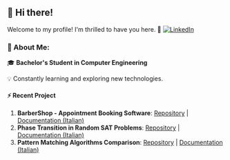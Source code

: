 ## 👋 Hi there!
Welcome to my profile! I'm thrilled to have you here. 🚀 [![LinkedIn](https://img.shields.io/badge/LinkedIn-%230077B5.svg?logo=linkedin&logoColor=white)](https://linkedin.com/in/andreaferritti)


### 💫 About Me:

🎓 **Bachelor's Student in Computer Engineering**

💡 Constantly learning and exploring new technologies.

#### ⚡ Recent Project
1. **BarberShop - Appointment Booking Software**: [Repository]()  |  [Documentation (Italian)]()
2. **Phase Transition in Random SAT Problems**: [Repository](https://github.com/ferritti/SATPhaseTransition) | [Documentation (Italian)](https://github.com/ferritti/SATPhaseTransition/blob/main/SATPhaseTransition.pdf)  
3. **Pattern Matching Algorithms Comparison**: [Repository](https://github.com/ferritti/PatternMatchingComparison) | [Documentation (Italian)](https://github.com/ferritti/PatternMatchingComparison/blob/main/PatternMatchingComparison.pdf) 
